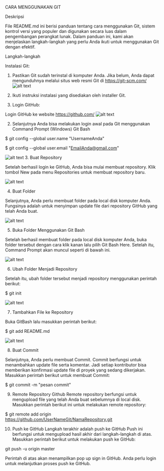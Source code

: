 CARA MENGGUNAKAN GIT

Deskripsi

File README.md ini berisi panduan tentang cara menggunakan Git, sistem kontrol versi yang populer dan digunakan secara luas dalam pengembangan perangkat lunak. Dalam panduan ini, kami akan menjelaskan langkah-langkah yang perlu Anda ikuti untuk menggunakan Git dengan efektif.

Langkah-langkah

Instalasi Git:
1. Pastikan Git sudah terinstal di komputer Anda. Jika belum, Anda dapat mengunduhnya melalui situs web resmi Git di https://git-scm.com/
![alt text](https://github.com/nurulfir/latihanVCS/blob/nurulfir-patch-1/Gambar1.jpg?raw=true)
2. Ikuti instruksi instalasi yang disediakan oleh installer Git.

1. Login GitHub:

Login GitHub ke website https://github.com/
![alt text](https://github.com/nurulfir/latihanVCS/blob/main/WhatsApp%20Image%202023-10-17%20at%2018.56.32_af1ef305.jpg?raw=true)

2. Selanjutnya Anda bisa melakukan login awal pada Git menggunakan Command Prompt (Windows) Git Bash

$ git config --global user.name "UsernameAnda"

$ git config --global user.email "EmailAnda@gmail.com"

![alt text](https://github.com/nurulfir/latihanVCS/blob/main/WhatsApp%20Image%202023-10-18%20at%2000.11.10_32ad7fd0.jpg?raw=true)
3. Buat Repository

Setelah berhasil login ke GitHub, Anda bisa mulai membuat repository. Klik tombol New pada menu Repositories untuk membuat repository baru.

![alt text](https://github.com/nurulfir/latihanVCS/blob/main/WhatsApp%20Image%202023-10-18%20at%2000.14.22_d430e05a.jpg?raw=true)

4. Buat Folder

Selanjutnya, Anda perlu membuat folder pada local disk komputer Anda. Fungsinya adalah untuk menyimpan update file dari repository GitHub yang telah Anda buat.

![alt text](https://github.com/nurulfir/latihanVCS/blob/main/WhatsApp%20Image%202023-10-17%20at%2022.12.02_1e8b0c0d.jpg?raw=true)

5. Buka Folder Menggunakan Git Bash

Setelah berhasil membuat folder pada local disk komputer Anda,  buka folder tersebut dengan cara klik kanan lalu pilih Git Bash Here. Setelah itu, Command Prompt akan muncul seperti di bawah ini.

![alt text](https://github.com/nurulfir/latihanVCS/blob/main/WhatsApp%20Image%202023-10-17%20at%2022.18.47_36bd0e61.jpg?raw=true)

6. Ubah Folder Menjadi Repository

Setelah itu, ubah folder tersebut menjadi repository menggunakan perintah berikut:

$ git init

![alt text](https://github.com/nurulfir/latihanVCS/blob/main/WhatsApp%20Image%202023-10-17%20at%2022.24.52_bddab21c.jpg?raw=true)

7. Tambahkan File ke Repository

Buka GitBash lalu masukkan perintah berikut:

$ git add README.md

![alt text](https://github.com/nurulfir/latihanVCS/blob/main/WhatsApp%20Image%202023-10-17%20at%2022.32.00_43605292.jpg?raw=true)

8. Buat Commit

Selanjutnya, Anda perlu membuat Commit. Commit berfungsi untuk menambahkan update file serta komentar. Jadi setiap kontributor bisa memberikan konfirmasi update file di proyek yang sedang dikerjakan. Masukkan perintah berikut untuk membuat Commit:

$ git commit -m "pesan commit"

9. Remote Repository Github
Remote repository berfungsi untuk mengupload file yang telah Anda buat sebelumnya di local disk. Masukkan perintah berikut ini untuk melakukan remote repository:

$ git remote add origin https://github.com/UserNameGit/NamaRepository.git

10. Push ke GitHub 
Langkah terakhir adalah push ke GitHub Push ini berfungsi untuk mengupload hasil akhir dari langkah-langkah di atas. Masukkan perintah berikut untuk melakukan push ke GitHub:

git push -u origin master

Perintah di atas akan menampilkan pop up sign in GitHub. Anda perlu login untuk melanjutkan proses push ke GitHub.
